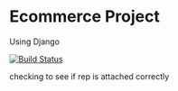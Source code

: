 # Ecommerce Project

Using Django

[![Build Status](https://travis-ci.org/SHIVVYLOU/Surfers-Paradise.svg?branch=master)](https://travis-ci.org/SHIVVYLOU/Surfers-Paradise)

checking to see if rep is attached correctly